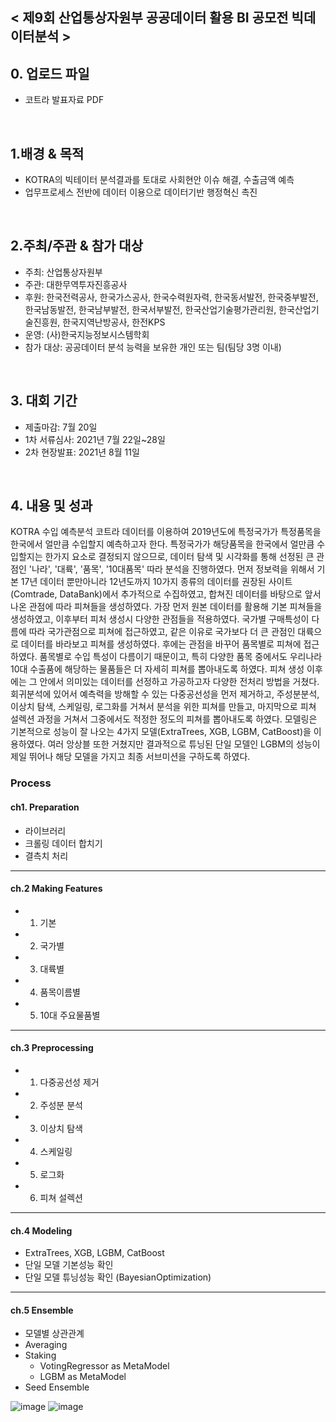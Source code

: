 ## < 제9회 산업통상자원부 공공데이터 활용 BI 공모전 빅데이터분석 >

## 0. 업로드 파일
 - 코트라 발표자료 PDF
<br>

## 1.배경 & 목적
 - KOTRA의 빅테이터 분석결과를 토대로 사회현안 이슈 해결, 수출금액 예측
 - 업무프로세스 전반에 데이터 이용으로 데이터기반 행정혁신 촉진
<br>

## 2.주최/주관 & 참가 대상
 - 주최: 산업통상자원부
 - 주관: 대한무역투자진흥공사
 - 후원: 한국전력공사, 한국가스공사, 한국수력원자력, 한국동서발전, 한국중부발전, 한국남동발전, 한국남부발전, 한국서부발전, 한국산업기술평가관리원, 한국산업기술진흥원, 한국지역난방공사, 한전KPS
 - 운영: (사)한국지능정보시스템학회
 - 참가 대상: 공공데이터 분석 능력을 보유한 개인 또는 팀(팀당 3명 이내)
<br>

## 3. 대회 기간
 - 제출마감: 7월 20일
 - 1차 서류심사: 2021년 7월 22일~28일
 - 2차 현장발표: 2021년 8월 11일
<br>


## 4. 내용 및 성과
KOTRA 수입 예측분석
코트라 데이터를 이용하여 2019년도에 특정국가가 특정품목을 한국에서 얼만큼 수입할지 예측하고자 한다. 특정국가가 해당품목을 한국에서 얼만큼 수입할지는 한가지 요소로 결정되지 않으므로, 데이터 탐색 및 시각화를 통해 선정된 큰 관점인 '나라', '대륙', '품목', '10대품목' 따라 분석을 진행하였다. 먼저 정보력을 위해서 기본 17년 데이터 뿐만아니라 12년도까지 10가지 종류의 데이터를 권장된 사이트(Comtrade, DataBank)에서 추가적으로 수집하였고, 합쳐진 데이터를 바탕으로 앞서 나온 관점에 따라 피쳐들을 생성하였다. 가장 먼저 원본 데이터를 활용해 기본 피쳐들을 생성하였고, 이후부터 피처 생성시 다양한 관점들을 적용하였다. 국가별 구매특성이 다름에 따라 국가관점으로 피쳐에 접근하였고, 같은 이유로 국가보다 더 큰 관점인 대륙으로 데이터를 바라보고 피쳐를 생성하였다. 후에는 관점을 바꾸어 품목별로 피쳐에 접근하였다. 품목별로 수입 특성이 다름이기 때문이고, 특히 다양한 품목 중에서도 우리나라 10대 수출품에 해당하는 물품들은 더 자세히 피쳐를 뽑아내도록 하였다. 피쳐 생성 이후에는 그 안에서 의미있는 데이터를 선정하고 가공하고자 다양한 전처리 방법을 거쳤다. 회귀분석에 있어서 예측력을 방해할 수 있는 다중공선성을 먼저 제거하고, 주성분분석, 이상치 탐색, 스케일링, 로그화를 거쳐서 분석을 위한 피쳐를 만들고, 마지막으로 피쳐 설렉션 과정을 거쳐서 그중에서도 적정한 정도의 피쳐를 뽑아내도록 하였다. 모델링은 기본적으로 성능이 잘 나오는 4가지 모델(ExtraTrees, XGB, LGBM, CatBoost)을 이용하였다. 여러 앙상블 또한 거쳤지만 결과적으로 튜닝된 단일 모델인 LGBM의 성능이 제일 뛰어나 해당 모델을 가지고 최종 서브미션을 구하도록 하였다.


### Process
#### ch1. Preparation
 - 라이브러리
 - 크롤링 데이터 합치기
 - 결측치 처리
***
#### ch.2 Making Features
 - 1. 기본
 - 2. 국가별
 - 3. 대륙별
 - 4. 품목이름별
 - 5. 10대 주요물품별
***
#### ch.3 Preprocessing
 - 1. 다중공선성 제거
 - 2. 주성분 분석
 - 3. 이상치 탐색
 - 4. 스케일링
 - 5. 로그화
 - 6. 피쳐 설렉션
***
#### ch.4 Modeling
 - ExtraTrees, XGB, LGBM, CatBoost
 - 단일 모델 기본성능 확인
 - 단일 모델 튜닝성능 확인 (BayesianOptimization)
***
#### ch.5 Ensemble
 - 모델별 상관관계
 - Averaging
 - Staking
    - VotingRegressor as MetaModel
    - LGBM as MetaModel
 - Seed Ensemble


![image](https://user-images.githubusercontent.com/55688416/151649190-f15f70a1-af9c-424a-8cf0-3198b46a3e9b.png)
![image](https://user-images.githubusercontent.com/55688416/151649503-1baab4e7-ceab-41dd-b14a-1072433c428b.png)
